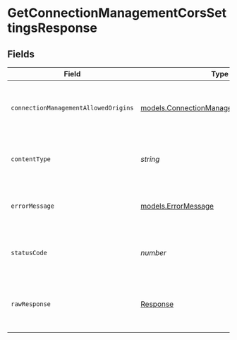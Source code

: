 # GetConnectionManagementCorsSettingsResponse


## Fields

| Field                                                                                        | Type                                                                                         | Required                                                                                     | Description                                                                                  | Example                                                                                      |
| -------------------------------------------------------------------------------------------- | -------------------------------------------------------------------------------------------- | -------------------------------------------------------------------------------------------- | -------------------------------------------------------------------------------------------- | -------------------------------------------------------------------------------------------- |
| `connectionManagementAllowedOrigins`                                                         | [models.ConnectionManagementAllowedOrigins](../models/connectionmanagementallowedorigins.md) | :heavy_minus_sign:                                                                           | Success                                                                                      | {<br/>"allowedOrigins": [<br/>"https://www.bank-of-dave.com"<br/>]<br/>}                     |
| `contentType`                                                                                | *string*                                                                                     | :heavy_check_mark:                                                                           | HTTP response content type for this operation                                                |                                                                                              |
| `errorMessage`                                                                               | [models.ErrorMessage](../models/errormessage.md)                                             | :heavy_minus_sign:                                                                           | Your API request was not properly authorized.                                                |                                                                                              |
| `statusCode`                                                                                 | *number*                                                                                     | :heavy_check_mark:                                                                           | HTTP response status code for this operation                                                 |                                                                                              |
| `rawResponse`                                                                                | [Response](https://developer.mozilla.org/en-US/docs/Web/API/Response)                        | :heavy_check_mark:                                                                           | Raw HTTP response; suitable for custom response parsing                                      |                                                                                              |